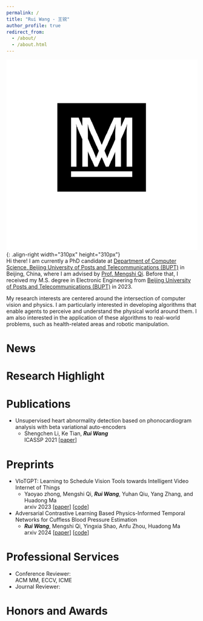 ```yaml
---
permalink: /
title: "Rui Wang - 王锐"
author_profile: true
redirect_from: 
  - /about/
  - /about.html
---
```

![My personal photo](/images/mstile-310x310.png){: .align-right width="310px" height="310px"}    
Hi there! I am currently a PhD candidate at [Department of Computer Science, Beijing University of Posts and Telecommunications (BUPT)](https://scs.bupt.edu.cn/) in Beijing, China, where I am advised by [Prof. Mengshi Qi](https://teacher.bupt.edu.cn/qimengshi/zh_CN/index.htm). Before that, I received my M.S. degree in Electronic Engineering from [Beijing University of Posts and Telecommunications (BUPT)](https://www.bupt.edu.cn/) in 2023.

My research interests are centered around the intersection of computer vision and physics. I am particularly interested in developing algorithms that enable agents to perceive and understand the physical world around them. I am also interested in the application of these algorithms to real-world problems, such as health-related areas and robotic manipulation.


News
======

Research Highlight
======


Publications
======
* Unsupervised heart abnormality detection based on phonocardiogram analysis with beta variational auto-encoders  
  * Shengchen Li, Ke Tian, ***Rui Wang***  
  ICASSP 2021 \[[paper](https://ieeexplore.ieee.org/abstract/document/9414165)\]

Preprints
======
*   VIoTGPT: Learning to Schedule Vision Tools towards Intelligent Video Internet of Things  
    * Yaoyao zhong, Mengshi Qi, ***Rui Wang***, Yuhan Qiu, Yang Zhang, and Huadong Ma  
        arxiv 2023 \[[paper](https://arxiv.org/pdf/2312.00401)\] \[[code]()\]
* Adversarial Contrastive Learning Based Physics-Informed Temporal Networks for Cuffless Blood Pressure Estimation  
  * ***Rui Wang***, Mengshi Qi, Yingxia Shao, Anfu Zhou, Huadong Ma  
    arxiv 2024 \[[paper](https://arxiv.org/pdf/2408.08488)\] \[[code]()\]

Professional Services
======
* Conference Reviewer:  
    ACM MM, ECCV, ICME  
* Journal Reviewer:  

Honors and Awards
======
